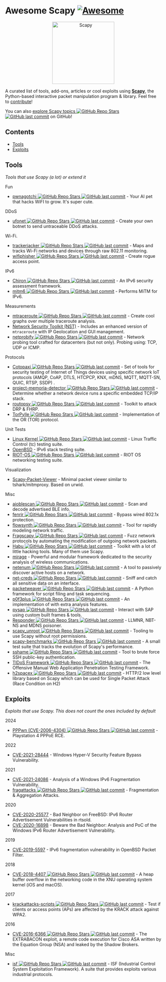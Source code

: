 # Awesome Scapy [![Awesome](https://awesome.re/badge.svg)](https://awesome.re)
<p align="center">
  <a href="https://scapy.net/"><img src="https://github.com/secdev/scapy/blob/master/doc/scapy_logo.png" width="200" alt="Scapy" /></a>
</p>

A curated list of tools, add-ons, articles or cool exploits using **[Scapy](https://scapy.net)**, the Python-based interactive packet manipulation program & library. 
Feel free to [contribute](https://github.com/login?return_to=https%3A%2F%2Fgithub.com%2Fsecdev%2Fawesome-scapy%2Fedit%2Fmain%2FREADME.md)!

You can also [explore Scapy topics ![GitHub Repo Stars](https://img.shields.io/github/stars/topics/scapy) ![GitHub last commit](https://img.shields.io/github/last-commit/topics/scapy)](https://github.com/topics/scapy) on GitHub!

## Contents

- [Tools](#tools)
- [Exploits](#exploits)

## Tools

*Tools that use Scapy (a lot) or extend it*

Fun
- [pwnagotchi ![GitHub Repo Stars](https://img.shields.io/github/stars/evilsocket/pwnagotchi) ![GitHub last commit](https://img.shields.io/github/last-commit/evilsocket/pwnagotchi)](https://github.com/evilsocket/pwnagotchi) - Your AI pet that hacks WiFI to grow. It's super cute.

DDoS
- [ufonet ![GitHub Repo Stars](https://img.shields.io/github/stars/epsylon/ufonet) ![GitHub last commit](https://img.shields.io/github/last-commit/epsylon/ufonet)](https://github.com/epsylon/ufonet) - Create your own botnet to send untraceable DDoS attacks.

Wi-Fi.
- [trackerjacker ![GitHub Repo Stars](https://img.shields.io/github/stars/calebmadrigal/trackerjacker) ![GitHub last commit](https://img.shields.io/github/last-commit/calebmadrigal/trackerjacker)](https://github.com/calebmadrigal/trackerjacker) - Maps and tracks Wi-Fi networks and devices through raw 802.11 monitoring.
- [wifiphisher ![GitHub Repo Stars](https://img.shields.io/github/stars/wifiphisher/wifiphisher) ![GitHub last commit](https://img.shields.io/github/last-commit/wifiphisher/wifiphisher)](https://github.com/wifiphisher/wifiphisher) - Create rogue access point.

IPv6
- [Chiron ![GitHub Repo Stars](https://img.shields.io/github/stars/aatlasis/Chiron) ![GitHub last commit](https://img.shields.io/github/last-commit/aatlasis/Chiron)](https://github.com/aatlasis/Chiron) - An IPv6 security assessment framework.
- [mitm6 ![GitHub Repo Stars](https://img.shields.io/github/stars/fox-it/mitm6) ![GitHub last commit](https://img.shields.io/github/last-commit/fox-it/mitm6)](https://github.com/fox-it/mitm6) - Performs MiTM for IPv6.

Measurements
- [mtraceroute ![GitHub Repo Stars](https://img.shields.io/github/stars/rwhalb/mtraceroute) ![GitHub last commit](https://img.shields.io/github/last-commit/rwhalb/mtraceroute)](https://github.com/rwhalb/mtraceroute) - Create cool graphs over multiple traceroute analysis.
- [Network Security Toolkit (NST)](https://wiki.networksecuritytoolkit.org/nstwiki/index.php?title=HowTo_Use_The_Scapy:_Multi-Traceroute_-_MTR) - Includes an enhanced version of `mtraceroute` with IP Geolocation and GUI management.
- [netprobify ![GitHub Repo Stars](https://img.shields.io/github/stars/criteo/netprobify) ![GitHub last commit](https://img.shields.io/github/last-commit/criteo/netprobify)](https://github.com/criteo/netprobify) - Network probing tool crafted for datacenters (but not only). Probing using: TCP, UDP or ICMP.

Protocols
- [Cotopaxi ![GitHub Repo Stars](https://img.shields.io/github/stars/Samsung/cotopaxi) ![GitHub last commit](https://img.shields.io/github/last-commit/Samsung/cotopaxi)](https://github.com/Samsung/cotopaxi) - Set of tools for security testing of Internet of Things devices using specific network IoT protocols (AMQP, CoAP, DTLS, HTCPCP, KNX, mDNS, MQTT, MQTT-SN, QUIC, RTSP, SSDP) .
- [project-memoria-detector ![GitHub Repo Stars](https://img.shields.io/github/stars/Forescout/project-memoria-detector) ![GitHub last commit](https://img.shields.io/github/last-commit/Forescout/project-memoria-detector)](https://github.com/Forescout/project-memoria-detector) - Determine whether a network device runs a specific embedded TCP/IP stack.
- [routopsy ![GitHub Repo Stars](https://img.shields.io/github/stars/sensepost/routopsy) ![GitHub last commit](https://img.shields.io/github/last-commit/sensepost/routopsy)](https://github.com/sensepost/routopsy) - Toolkit to attack DRP & FHRP.
- [TorPylle ![GitHub Repo Stars](https://img.shields.io/github/stars/cea-sec/TorPylle) ![GitHub last commit](https://img.shields.io/github/last-commit/cea-sec/TorPylle)](https://github.com/cea-sec/TorPylle) - Implementation of the OR (TOR) protocol.

Unit Tests
- [Linux Kernel ![GitHub Repo Stars](https://img.shields.io/github/stars/torvalds/linux) ![GitHub last commit](https://img.shields.io/github/last-commit/torvalds/linux)](https://github.com/torvalds/linux/blob/master/tools/testing/selftests/tc-testing/plugin-lib/scapyPlugin.py) - Linux Traffic Control (tc) testing suite.
- [OpenBSD](https://github.com/login?return_to=https%3A%2F%2Fgithub.com%2Fsearch%3Fq%3Dscapy%2Brepo%253Aopenbsd%252Fsrc%2Bpath%253Aregress%252F%26type%3DCode%26ref%3Dadvsearch%26l%3D%26l%3D) - IPv6 stack testing suite.
- [RIOT-OS ![GitHub Repo Stars](https://img.shields.io/github/stars/RIOT-OS/RIOT) ![GitHub last commit](https://img.shields.io/github/last-commit/RIOT-OS/RIOT)](https://github.com/RIOT-OS/RIOT/search?l=Python&q=scapy&type=Code) - RIOT OS networking testing suite.

Visualization
- [Scapy-Packet-Viewer](https://pypi.org/project/scapy-packet-viewer/) - Minimal packet viewer similar to tshark/mitmproxy. Based on urwid.

Misc
- [aioblescan ![GitHub Repo Stars](https://img.shields.io/github/stars/frawau/aioblescan) ![GitHub last commit](https://img.shields.io/github/last-commit/frawau/aioblescan)](https://github.com/frawau/aioblescan) - Scan and decode advertised BLE info.
- [fenrir ![GitHub Repo Stars](https://img.shields.io/github/stars/Orange-Cyberdefense/fenrir-ocd) ![GitHub last commit](https://img.shields.io/github/last-commit/Orange-Cyberdefense/fenrir-ocd)](https://github.com/Orange-Cyberdefense/fenrir-ocd) - Bypass wired 802.1x protection.
- [flowsynth ![GitHub Repo Stars](https://img.shields.io/github/stars/secureworks/flowsynth) ![GitHub last commit](https://img.shields.io/github/last-commit/secureworks/flowsynth)](https://github.com/secureworks/flowsynth) - Tool for rapidly modeling network traffic.
- [Fragscapy ![GitHub Repo Stars](https://img.shields.io/github/stars/AMOSSYS/Fragscapy) ![GitHub last commit](https://img.shields.io/github/last-commit/AMOSSYS/Fragscapy)](https://github.com/AMOSSYS/Fragscapy) - Fuzz network protocols by automating the modification of outgoing network packets.
- [Habu ![GitHub Repo Stars](https://img.shields.io/github/stars/fportantier/habu) ![GitHub last commit](https://img.shields.io/github/last-commit/fportantier/habu)](https://github.com/fportantier/habu) - Toolkit with a lot of little hacking tools. Many of them use Scapy.
- [mirage](https://redmine.laas.fr/projects/mirage) - Powerful and modular framework dedicated to the security analysis of wireless communications.
- [netenum ![GitHub Repo Stars](https://img.shields.io/github/stars/redcode-labs/Netenum) ![GitHub last commit](https://img.shields.io/github/last-commit/redcode-labs/Netenum)](https://github.com/redcode-labs/Netenum) - A tool to passively discover active hosts on a network.
- [net-creds ![GitHub Repo Stars](https://img.shields.io/github/stars/DanMcInerney/net-creds) ![GitHub last commit](https://img.shields.io/github/last-commit/DanMcInerney/net-creds)](https://github.com/DanMcInerney/net-creds) - Sniff and catch all sensitive data on an interface.
- [packetweaver ![GitHub Repo Stars](https://img.shields.io/github/stars/ANSSI-FR/packetweaver) ![GitHub last commit](https://img.shields.io/github/last-commit/ANSSI-FR/packetweaver)](https://github.com/ANSSI-FR/packetweaver) - A Python framework for script filing and task sequencing.
- [p0f3plus ![GitHub Repo Stars](https://img.shields.io/github/stars/FlUxIuS/p0f3plus) ![GitHub last commit](https://img.shields.io/github/last-commit/FlUxIuS/p0f3plus)](https://github.com/FlUxIuS/p0f3plus) - An implementation of with extra analysis features.
- [pysap ![GitHub Repo Stars](https://img.shields.io/github/stars/SecureAuthCorp/pysap) ![GitHub last commit](https://img.shields.io/github/last-commit/SecureAuthCorp/pysap)](https://github.com/SecureAuthCorp/pysap) - Interact with SAP using custom built frames & tools.
- [Responder ![GitHub Repo Stars](https://img.shields.io/github/stars/SpiderLabs/Responder) ![GitHub last commit](https://img.shields.io/github/last-commit/SpiderLabs/Responder)](https://github.com/SpiderLabs/Responder) -  LLMNR, NBT-NS and MDNS poisoner.
- [scapy\_unroot ![GitHub Repo Stars](https://img.shields.io/github/stars/scapy-unroot/scapy_unroot) ![GitHub last commit](https://img.shields.io/github/last-commit/scapy-unroot/scapy_unroot)](https://github.com/scapy-unroot/scapy_unroot) - Tooling to use Scapy without root permissions.
- [scapy-benchmarks ![GitHub Repo Stars](https://img.shields.io/github/stars/gpotter2/scapy-benchmarks) ![GitHub last commit](https://img.shields.io/github/last-commit/gpotter2/scapy-benchmarks)](https://github.com/gpotter2/scapy-benchmarks) - A small test suite that tracks the evolution of Scapy's performance.
- [sshame ![GitHub Repo Stars](https://img.shields.io/github/stars/HynekPetrak/sshame) ![GitHub last commit](https://img.shields.io/github/last-commit/HynekPetrak/sshame)](https://github.com/HynekPetrak/sshame) - Tool to brute force SSH public-key authentication.
- [TIDoS Framework ![GitHub Repo Stars](https://img.shields.io/github/stars/0xInfection/TIDoS-Framework) ![GitHub last commit](https://img.shields.io/github/last-commit/0xInfection/TIDoS-Framework)](https://github.com/0xInfection/TIDoS-Framework) - The Offensive Manual Web Application Penetration Testing Framework.
- [h2spacex ![GitHub Repo Stars](https://img.shields.io/github/stars/nxenon/h2spacex) ![GitHub last commit](https://img.shields.io/github/last-commit/nxenon/h2spacex)](https://github.com/nxenon/h2spacex) - HTTP/2 low level library based on Scapy which can be used for Single Packet Attack (Race Condition on H2)

## Exploits

*Exploits that use Scapy. This does not count the ones included by default*

2024

- [PPPwn (CVE-2006-4304) ![GitHub Repo Stars](https://img.shields.io/github/stars/TheOfficialFloW/PPPwn) ![GitHub last commit](https://img.shields.io/github/last-commit/TheOfficialFloW/PPPwn)](https://github.com/TheOfficialFloW/PPPwn) - Playstation 4 PPPoE RCE.

2022

- [CVE-2021-28444](http://blog.champtar.fr/VLAN0_LLC_SNAP) - Windows Hyper-V Security Feature Bypass Vulnerability.

2021

- [CVE-2021-24086](https://blog.quarkslab.com/analysis-of-a-windows-ipv6-fragmentation-vulnerability-cve-2021-24086.html) - Analysis of a Windows IPv6 Fragmentation Vulnerability.
- [fragattacks ![GitHub Repo Stars](https://img.shields.io/github/stars/vanhoefm/fragattacks) ![GitHub last commit](https://img.shields.io/github/last-commit/vanhoefm/fragattacks)](https://github.com/vanhoefm/fragattacks) - Fragmentation & Aggregation Attacks.

2020

- [CVE-2020-25577](https://blog.quarkslab.com/bad-neighbor-on-freebsd-ipv6-router-advertisement-vulnerabilities-in-rtsold-cve-2020-25577.html) - Bad Neighbor on FreeBSD: IPv6 Router Advertisement Vulnerabilities in rtsold.
- [CVE-2020-16898](https://blog.quarkslab.com/beware-the-bad-neighbor-analysis-and-poc-of-the-windows-ipv6-router-advertisement-vulnerability-cve-2020-16898.html) - Beware the Bad Neighbor: Analysis and PoC of the Windows IPv6 Router Advertisement Vulnerability.

2019
- [CVE-2019-5597](https://www.synacktiv.com/ressources/Synacktiv_OpenBSD_PacketFilter_CVE-2019-5597_ipv6_frag.pdf) - IPv6 fragmentation vulnerability in OpenBSD Packet Filter.

2018

- [CVE-2018-4407 ![GitHub Repo Stars](https://img.shields.io/github/stars/r3dxpl0it/CVE-2018-4407) ![GitHub last commit](https://img.shields.io/github/last-commit/r3dxpl0it/CVE-2018-4407)](https://github.com/r3dxpl0it/CVE-2018-4407) - A heap buffer overflow in the networking code in the XNU operating system kernel (iOS and macOS).

2017
- [krackattacks-scripts ![GitHub Repo Stars](https://img.shields.io/github/stars/vanhoefm/krackattacks-scripts) ![GitHub last commit](https://img.shields.io/github/last-commit/vanhoefm/krackattacks-scripts)](https://github.com/vanhoefm/krackattacks-scripts) - Test if clients or access points (APs) are affected by the KRACK attack against WPA2.

2016
- [CVE-2016-6366 ![GitHub Repo Stars](https://img.shields.io/github/stars/RiskSense-Ops/CVE-2016-6366) ![GitHub last commit](https://img.shields.io/github/last-commit/RiskSense-Ops/CVE-2016-6366)](https://github.com/RiskSense-Ops/CVE-2016-6366) - The EXTRABACON exploit, a remote code execution for Cisco ASA written by the Equation Group (NSA) and leaked by the Shadow Brokers.

Misc
- [isf ![GitHub Repo Stars](https://img.shields.io/github/stars/dark-lbp/isf) ![GitHub last commit](https://img.shields.io/github/last-commit/dark-lbp/isf)](https://github.com/dark-lbp/isf) - ISF (Industrial Control System Exploitation Framework). A suite that provides exploits various industrial protocols.

